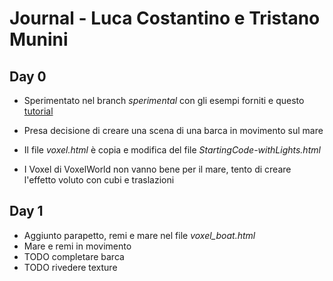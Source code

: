 # Journal - Luca Costantino e Tristano Munini

## Day 0
* Sperimentato nel branch *sperimental* con gli esempi forniti e questo [tutorial](https://threejsfundamentals.org/threejs/lessons/threejs-voxel-geometry.html)
* Presa decisione di creare una scena di una barca in movimento sul mare
* Il file *voxel.html* è copia e modifica del file *StartingCode-withLights.html*

* I Voxel di VoxelWorld non vanno bene per il mare, tento di creare l'effetto voluto con cubi e traslazioni


## Day 1
* Aggiunto parapetto, remi e mare nel file *voxel_boat.html*
* Mare e remi in movimento
* TODO completare barca
* TODO rivedere texture
